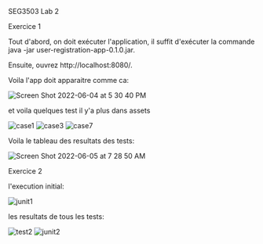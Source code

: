 SEG3503 Lab 2

Exercice 1

Tout d'abord, on doit exécuter l'application, il suffit d'exécuter la commande java -jar user-registration-app-0.1.0.jar.

Ensuite, ouvrez http://localhost:8080/.

Voila l'app doit apparaitre comme ca:

![Screen Shot 2022-06-04 at 5 30 40 PM](https://user-images.githubusercontent.com/71524287/172026130-70dd78a0-ffb0-40f7-95ed-079484cb5bda.png)

et voila quelques test il y'a plus dans assets

![case1](https://user-images.githubusercontent.com/71524287/172025964-bd3b40fd-20ca-441e-9560-cfb67732fdcc.png)
![case3](https://user-images.githubusercontent.com/71524287/172026113-bbdcb85f-10d5-44c5-b075-9912beacab99.png)
![case7](https://user-images.githubusercontent.com/71524287/172026114-a33616ef-7830-43c4-bd75-097106a41ee2.png)

Voila le tableau des resultats des tests:

![Screen Shot 2022-06-05 at 7 28 50 AM](https://user-images.githubusercontent.com/71524287/172048339-f93d130f-bcbf-4345-a702-22c5b8ac8676.png)

Exercice 2

l'execution initial:

![junit1](https://user-images.githubusercontent.com/71524287/172048439-5e1b5173-4eb1-4a14-8d90-0c5070cf4d86.png)

les resultats de tous les tests:

![test2](https://user-images.githubusercontent.com/71524287/172051488-8fe8a994-b728-46c0-b8a1-4c69a7c04580.png)
![junit2](https://user-images.githubusercontent.com/71524287/172048441-3ec017cb-54e2-4f20-99a1-e7df4705f847.png)
